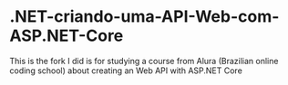 # .NET-criando-uma-API-Web-com-ASP.NET-Core
This is the fork I did is for studying a course from Alura (Brazilian online coding school) about creating an Web API with ASP.NET Core
